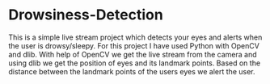 # Drowsiness-Detection
This is a simple live stream project which detects your eyes and alerts when the user is drowsy/sleepy. For this project I have used Python with OpenCV and dlib. With help of OpenCV we get the live stream from the camera and using dlib we get the position of eyes and its landmark points. Based on the distance between the landmark points of the users eyes we alert the user.
